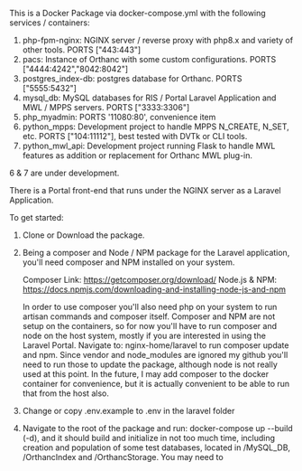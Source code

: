 This is a Docker Package via docker-compose.yml with the following services / containers:

1.  php-fpm-nginx:  NGINX server / reverse proxy with php8.x and variety of other tools. PORTS ["443:443"]
2.  pacs:  Instance of Orthanc with some custom configurations. PORTS ["4444:4242","8042:8042"] 
3.  postgres_index-db:  postgres database for Orthanc. PORTS ["5555:5432"]
4.  mysql_db:  MySQL databases for RIS / Portal Laravel Application and MWL / MPPS servers.  PORTS ["3333:3306"]
5.  php_myadmin:  PORTS '11080:80', convenience item
6.  python_mpps:  Development project to handle MPPS N_CREATE, N_SET, etc.  PORTS ["104:11112"], best tested with DVTk or CLI tools.
7.  python_mwl_api:  Development project running Flask to handle MWL features as addition or replacement for Orthanc MWL plug-in.

6 & 7 are under development.

There is a Portal front-end that runs under the NGINX server as a Laravel Application.

To get started:

1.  Clone or Download the package.
2.  Being a composer and Node / NPM package for the Laravel application, you'll need composer and NPM installed on your system.

    Composer Link:  https://getcomposer.org/download/
    Node.js & NPM:  https://docs.npmjs.com/downloading-and-installing-node-js-and-npm
    
    In order to use composer you'll also need php on your system to run artisan commands and composer itself.  Composer and NPM are not setup on the containers,
    so for now you'll have to run composer and node on the host system, mostly if you are interested in using the Laravel Portal.  Navigate to:  nginx-home/laravel
    to run composer update and npm.  Since vendor and node_modules are ignored my github you'll need to run those to update the package, although node is not really
    used at this point.  In the future, I may add composer to the docker container for convenience, but it is actually convenient to be able to run that from the host
    also.
    
3.  Change or copy .env.example to .env in the laravel folder

4.  Navigate to the root of the package and run:  docker-compose up --build (-d), and it should build and initialize in not too much time, including creation
    and population of some test databases, located in /MySQL_DB, /OrthancIndex and /OrthancStorage.  You may need to 
